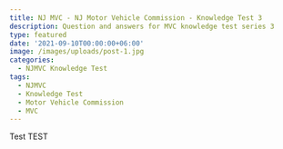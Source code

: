 ```yaml
---
title: NJ MVC - NJ Motor Vehicle Commission - Knowledge Test 3
description: Question and answers for MVC knowledge test series 3
type: featured
date: '2021-09-10T00:00:00+06:00'
image: /images/uploads/post-1.jpg
categories:
  - NJMVC Knowledge Test
tags:
  - NJMVC
  - Knowledge Test
  - Motor Vehicle Commission
  - MVC
---
```

Test TEST
